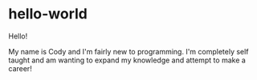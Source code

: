 # hello-world

Hello!

My name is Cody and I'm fairly new to programming.
I'm completely self taught and am wanting to expand my knowledge and attempt to make a career!
